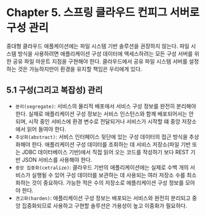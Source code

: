 # Chapter 5. 스프링 클라우드 컨피그 서버로 구성 관리

중대형 클라우드 애플케이션에는 파일 시스템 기반 솔루션을 권장하지 않는다. 파일 시스템 방식을 사용하려면 애플리케이션 구성 데이터에 액세스하려는 모든 구성 서버를 위한 공유 파일 마운트 지점을 구현해야 한다. 클라우드에서 공유 파일 시스템 서버를 설정하는 것은 가능하지만이 환경을 유지할 책임은 우리에게 있다.

## 5.1 구성(그리고 복잡성) 관리

- `분리(segregate)`: 서비스의 물리적 배포에서 서비스 구성 정보를 완전히 분리해야 한다. 실제로 애플리케이션 구성 정보는 서비스 인스턴스와 함께 배포되어서는 안 되며, 시작 중인 서비스에 환경 변수로 전달되거나 서비스가 시작할 떄 중앙 저장소에서 읽어 들여야 한다.
- `추상화(abstract)`: 서비스 인터페이스 뒷단에 있는 구성 데이터의 접근 방식을 추상화해야 한다. 애플리케이션 구성 데이터를 조회하는 데 서비스 저장소(파일 기반 또는 JDBC 데이터베이스 기반)에서 직접 읽어 오는 코드를 작성하기 보다 REST 기반 JSON 서비스를 사용해야 한다.
- `중앙 집중화(cetralize)`: 클라우드 기반의 애플리케이션에는 실제로 수백 개의 서비스가 실행될 수 있어 구성 데이터를 보관하는 데 사용되는 여러 저장소 수를 최소화하는 것이 중요하다. 가능한 적은 수의 저장소로 애플리케이션 구성 정보를 모아야 한다.
- `견고화(harden)`: 애플리케이션 구성 정보는 배포되는 서비스와 완전히 분리되고 중앙 집중화되므로 사용하고 구현할 솔루션은 가용성이 높고 이중화가 필요하다.
